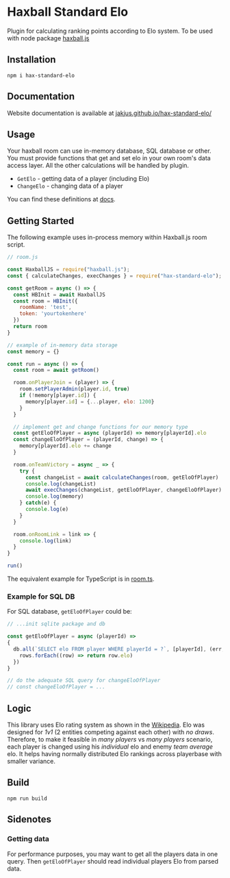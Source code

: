 # Haxball Standard Elo
Plugin for calculating ranking points according to Elo system. To be used with node package [haxball.js](https://github.com/mertushka/haxball.js)

## Installation
```
npm i hax-standard-elo
```

## Documentation
Website documentation is available at [jakjus.github.io/hax-standard-elo/](https://jakjus.github.io/hax-standard-elo/)

## Usage
Your haxball room can use in-memory database, SQL database or other. You must provide functions that get and set elo in your own room's data access layer. All the other calculations will be handled by plugin.
- `GetElo` - getting data of a player (including Elo) 
- `ChangeElo` - changing data of a player

You can find these definitions at [docs](https://jakjus.github.io/hax-standard-elo/).

## Getting Started

The following example uses in-process memory within Haxball.js room script.

```js
// room.js

const HaxballJS = require("haxball.js");
const { calculateChanges, execChanges } = require("hax-standard-elo");

const getRoom = async () => {
  const HBInit = await HaxballJS
  const room = HBInit({
    roomName: 'test',
    token: 'yourtokenhere'
  })
  return room
}

// example of in-memory data storage
const memory = {}

const run = async () => {
  const room = await getRoom()

  room.onPlayerJoin = (player) => {
    room.setPlayerAdmin(player.id, true)
    if (!memory[player.id]) {
      memory[player.id] = {...player, elo: 1200}
    }
  }

  // implement get and change functions for our memory type
  const getEloOfPlayer = async (playerId) => memory[playerId].elo
  const changeEloOfPlayer = (playerId, change) => {
    memory[playerId].elo += change
  }

  room.onTeamVictory = async _ => {
    try {
      const changeList = await calculateChanges(room, getEloOfPlayer)
      console.log(changeList)
      await execChanges(changeList, getEloOfPlayer, changeEloOfPlayer)
      console.log(memory)
    } catch(e) {
      console.log(e)
    }
  }

  room.onRoomLink = link => {
    console.log(link)
  }
}

run()
```

The equivalent example for TypeScript is in [room.ts](example/room.ts).

### Example for SQL DB

For SQL database, `getEloOfPlayer` could be:
```js
// ...init sqlite package and db

const getEloOfPlayer = async (playerId) => 
{ 
  db.all(`SELECT elo FROM player WHERE playerId = ?`, [playerId], (err, rows) => {
    rows.forEach((row) => return row.elo)
  })
}

// do the adequate SQL query for changeEloOfPlayer
// const changeEloOfPlayer = ...
```

## Logic
This library uses Elo rating system as shown in the [Wikipedia](https://en.wikipedia.org/wiki/Elo_rating_system). Elo was designed for *1v1* (2 entities competing against each other) with *no draws*. Therefore, to make it feasible in *many players* vs *many players* scenario, each player is changed using his *individual* elo and enemy *team average* elo. It helps having normally distributed Elo rankings across playerbase with smaller variance.

## Build
```
npm run build
```

## Sidenotes
### Getting data
For performance purposes, you may want to get all the players data in one query. Then `getEloOfPlayer` should read individual players Elo from parsed data.
